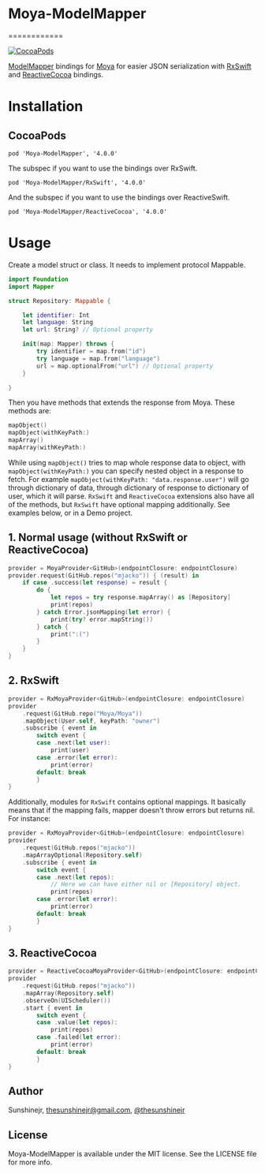 # Moya-ModelMapper
============

[![CocoaPods](https://img.shields.io/cocoapods/v/Moya-ModelMapper.svg)](https://github.com/sunshinejr/Moya-ModelMapper)

[ModelMapper](https://github.com/lyft/mapper) bindings for
[Moya](https://github.com/Moya/Moya) for easier JSON serialization with [RxSwift](https://github.com/ReactiveX/RxSwift) and [ReactiveCocoa](https://github.com/ReactiveCocoa/ReactiveCocoa) bindings.

# Installation

## CocoaPods

```
pod 'Moya-ModelMapper', '4.0.0'
```

The subspec if you want to use the bindings over RxSwift.
```
pod 'Moya-ModelMapper/RxSwift', '4.0.0'
```

And the subspec if you want to use the bindings over ReactiveSwift.
```
pod 'Moya-ModelMapper/ReactiveCocoa', '4.0.0'
```

# Usage

Create a model struct or class. It needs to implement protocol Mappable.

```swift
import Foundation
import Mapper

struct Repository: Mappable {

    let identifier: Int
    let language: String
    let url: String? // Optional property

    init(map: Mapper) throws {
        try identifier = map.from("id")
        try language = map.from("language")
        url = map.optionalFrom("url") // Optional property
    }

}
```

Then you have methods that extends the response from Moya. These methods are:
```swift
mapObject()
mapObject(withKeyPath:)
mapArray()
mapArray(withKeyPath:)
```

While using `mapObject()` tries to map whole response data to object,
with `mapObject(withKeyPath:)` you can specify nested object in a response to
fetch. For example `mapObject(withKeyPath: "data.response.user")` will go through
dictionary of data, through dictionary of response to dictionary of user, which it
will parse. `RxSwift` and `ReactiveCocoa` extensions also have all of the methods,
but `RxSwift` have optional mapping additionally. See examples below, or in a Demo
project.

## 1. Normal usage (without RxSwift or ReactiveCocoa)

```swift
provider = MoyaProvider<GitHub>(endpointClosure: endpointClosure)
provider.request(GitHub.repos("mjacko")) { (result) in
    if case .success(let response) = result {
        do {
            let repos = try response.mapArray() as [Repository]
            print(repos)
        } catch Error.jsonMapping(let error) {
            print(try? error.mapString())
        } catch {
            print(":(")
        }
    }
}
```

## 2. RxSwift
```swift
provider = RxMoyaProvider<GitHub>(endpointClosure: endpointClosure)
provider
    .request(GitHub.repo("Moya/Moya"))
    .mapObject(User.self, keyPath: "owner")
    .subscribe { event in
        switch event {
        case .next(let user):
            print(user)
        case .error(let error):
            print(error)
        default: break
        }
}
```

Additionally, modules for `RxSwift` contains optional mappings. It basically means that if the mapping fails, mapper doesn't throw errors but returns nil. For instance:

```swift
provider = RxMoyaProvider<GitHub>(endpointClosure: endpointClosure)
provider
    .request(GitHub.repos("mjacko"))
    .mapArrayOptional(Repository.self)
    .subscribe { event in
        switch event {
        case .next(let repos):
            // Here we can have either nil or [Repository] object.
            print(repos)
        case .error(let error):
            print(error)
        default: break
        }
}
```


## 3. ReactiveCocoa
```swift
provider = ReactiveCocoaMoyaProvider<GitHub>(endpointClosure: endpointClosure)
provider
    .request(GitHub.repos("mjacko"))
    .mapArray(Repository.self)
    .observeOn(UIScheduler())
    .start { event in
        switch event {
        case .value(let repos):
            print(repos)
        case .failed(let error):
            print(error)
        default: break
        }
}
```

## Author

Sunshinejr, thesunshinejr@gmail.com, <a href="https://twitter.com/thesunshinejr">@thesunshinejr</a>

## License

Moya-ModelMapper is available under the MIT license. See the LICENSE file for more info.
